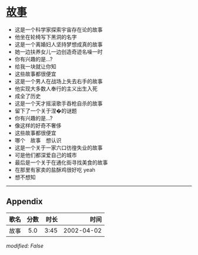 # [故事](https://music.163.com/song?id=67060)

* 这是一个科学家探索宇宙存在论的故事
* 他坐在轮椅写下黑洞的名字
* 这是一个离婚妇人坚持梦想成真的故事
* 她一边扶养女儿一边创造奇迹名噪一时
* 你有兴趣的是...?
* 给我一块就让你知
* 这些故事都很便宜
* 这是一个男人在战场上失去右手的故事
* 他实现大多数人奉行的主义出生入死
* 成全了历史
* 这是一个天才摇滚歌手吞枪自杀的故事
* 留下了一个关于涅�的谜题
* 你有兴趣的是...?
* 像这样的好奇不奢侈
* 这些故事都很便宜
* 哪个　故事　想认识
* 这是一个关于一家六口彷徨失业的故事
* 可是他们都深爱自己的城市
* 最后是一个关于在通化街寻找美食的故事
* 在那里有家卖的盐酥鸡很好吃 yeah
* 想不想知


---

## Appendix

|歌名|分数|时长|时间|
|:---|:---:|---:|---:|
|故事|5.0|3:45|2002-04-02

*modified: False*